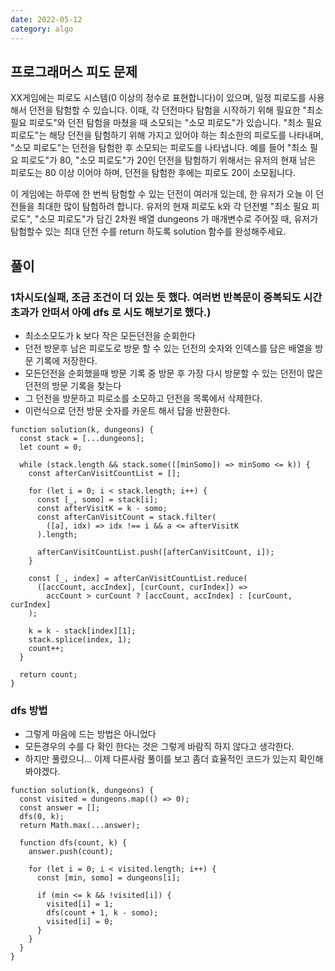 ```yaml
---
date: 2022-05-12
category: algo
---
```


## 프로그래머스 피도 문제

XX게임에는 피로도 시스템(0 이상의 정수로 표현합니다)이 있으며, 일정 피로도를 사용해서 던전을 탐험할 수 있습니다. 이때, 각 던전마다 탐험을 시작하기 위해 필요한 "최소 필요 피로도"와 던전 탐험을 마쳤을 때 소모되는 "소모 피로도"가 있습니다. "최소 필요 피로도"는 해당 던전을 탐험하기 위해 가지고 있어야 하는 최소한의 피로도를 나타내며, "소모 피로도"는 던전을 탐험한 후 소모되는 피로도를 나타냅니다. 예를 들어 "최소 필요 피로도"가 80, "소모 피로도"가 20인 던전을 탐험하기 위해서는 유저의 현재 남은 피로도는 80 이상 이어야 하며, 던전을 탐험한 후에는 피로도 20이 소모됩니다.

이 게임에는 하루에 한 번씩 탐험할 수 있는 던전이 여러개 있는데, 한 유저가 오늘 이 던전들을 최대한 많이 탐험하려 합니다. 유저의 현재 피로도 k와 각 던전별 "최소 필요 피로도", "소모 피로도"가 담긴 2차원 배열 dungeons 가 매개변수로 주어질 때, 유저가 탐험할수 있는 최대 던전 수를 return 하도록 solution 함수를 완성해주세요.

## 풀이

### 1차시도(실패, 조금 조건이 더 있는 듯 했다. 여러번 반복문이 중복되도 시간초과가 안떠서 아예 dfs 로 시도 해보기로 했다.)

- 최소소모도가 k 보다 작은 모든던전을 순회한다
- 던전 방문후 남은 피로도로 방문 할 수 있는 던전의 숫자와 인덱스를 담은 배열을 방문 기록에 저장한다.
- 모든던전을 순회했을때 방문 기록 중 방문 후 가장 다시 방문할 수 있는 던전이 많은 던전의 방문 기록을 찾는다
- 그 던전을 방문하고 피로소를 소모하고 던전을 목록에서 삭제한다.
- 이런식으로 던전 방문 숫자를 카운트 해서 답을 반환한다.

```
function solution(k, dungeons) {
  const stack = [...dungeons];
  let count = 0;

  while (stack.length && stack.some(([minSomo]) => minSomo <= k)) {
    const afterCanVisitCountList = [];

    for (let i = 0; i < stack.length; i++) {
      const [_, somo] = stack[i];
      const afterVisitK = k - somo;
      const afterCanVisitCount = stack.filter(
        ([a], idx) => idx !== i && a <= afterVisitK
      ).length;

      afterCanVisitCountList.push([afterCanVisitCount, i]);
    }

    const [_, index] = afterCanVisitCountList.reduce(
      ([accCount, accIndex], [curCount, curIndex]) =>
        accCount > curCount ? [accCount, accIndex] : [curCount, curIndex]
    );

    k = k - stack[index][1];
    stack.splice(index, 1);
    count++;
  }

  return count;
}
```

### dfs 방법

- 그렇게 마음에 드는 방법은 아니었다
- 모든경우의 수를 다 확인 한다는 것은 그렇게 바람직 하지 않다고 생각한다.
- 하지만 풀렸으니... 이제 다른사람 풀이를 보고 좀더 효율적인 코드가 있는지 확인해 봐야겠다.

```
function solution(k, dungeons) {
  const visited = dungeons.map(() => 0);
  const answer = [];
  dfs(0, k);
  return Math.max(...answer);

  function dfs(count, k) {
    answer.push(count);

    for (let i = 0; i < visited.length; i++) {
      const [min, somo] = dungeons[i];

      if (min <= k && !visited[i]) {
        visited[i] = 1;
        dfs(count + 1, k - somo);
        visited[i] = 0;
      }
    }
  }
}

```
